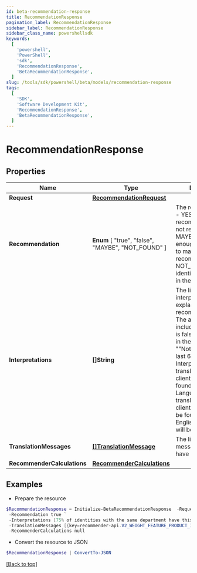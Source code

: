 ```yaml
---
id: beta-recommendation-response
title: RecommendationResponse
pagination_label: RecommendationResponse
sidebar_label: RecommendationResponse
sidebar_class_name: powershellsdk
keywords:
  [
    'powershell',
    'PowerShell',
    'sdk',
    'RecommendationResponse',
    'BetaRecommendationResponse',
  ]
slug: /tools/sdk/powershell/beta/models/recommendation-response
tags:
  [
    'SDK',
    'Software Development Kit',
    'RecommendationResponse',
    'BetaRecommendationResponse',
  ]
---
```


# RecommendationResponse

## Properties

| Name | Type | Description | Notes |
| --- | --- | --- | --- |
| **Request** | [**RecommendationRequest**](recommendation-request) |  | [optional] |
| **Recommendation** | **Enum** [ "true", "false", "MAYBE", "NOT_FOUND" ] | The recommendation - YES if the access is recommended, NO if not recommended, MAYBE if there is not enough information to make a recommendation, NOT_FOUND if the identity is not found in the system | [optional] |
| **Interpretations** | **[]String** | The list of interpretations explaining the recommendation. The array is empty if includeInterpretations is false or not present in the request. e.g. - [ ""Not approved in the last 6 months."" ]. Interpretations will be translated using the client's locale as found in the Accept-Language header. If a translation for the client's locale cannot be found, the US English translation will be returned. | [optional] |
| **TranslationMessages** | [**[]TranslationMessage**](translation-message) | The list of translation messages, if they have been requested. | [optional] |
| **RecommenderCalculations** | [**RecommenderCalculations**](recommender-calculations) |  | [optional] |

## Examples

- Prepare the resource

```powershell
$RecommendationResponse = Initialize-BetaRecommendationResponse  -Request null `
 -Recommendation true `
 -Interpretations [75% of identities with the same department have this access. This information had a high impact on the overall score., 67% of identities with the same peer group have this access. This information had a low impact on the overall score., 42% of identities with the same location have this access. This information had a low impact on the overall score.] `
 -TranslationMessages [{key=recommender-api.V2_WEIGHT_FEATURE_PRODUCT_INTERPRETATION_HIGH, values=[75, department]}] `
 -RecommenderCalculations null
```

- Convert the resource to JSON

```powershell
$RecommendationResponse | ConvertTo-JSON
```

[[Back to top]](#)
